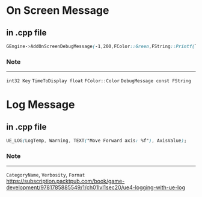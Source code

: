 # On Screen Message
## in .cpp file
```css
GEngine->AddOnScreenDebugMessage(-1,200,FColor::Green,FString::Printf(TEXT("Hello %s"),*GetActorLocation().ToString()));
```
### Note
***
`int32 Key` `TimeToDisplay float` `FColor::Color` `DebugMessage const FString`
# Log Message
## in .cpp file
```css
UE_LOG(LogTemp, Warning, TEXT("Move Forward axis: %f"), AxisValue);
```
### Note
***
`CategoryName`, `Verbosity`, `Format`
https://subscription.packtpub.com/book/game-development/9781785885549/1/ch01lvl1sec20/ue4-logging-with-ue-log
